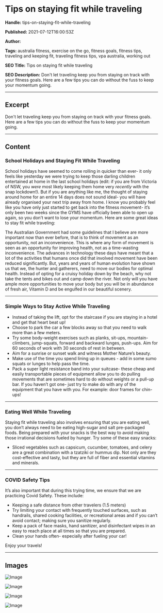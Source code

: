 # Tips on staying fit while traveling

**Handle:** tips-on-staying-fit-while-traveling

**Published:** 2021-07-12T16:00:53Z

**Author:**  

**Tags:** australia fitness, exercise on the go, fitness goals, fitness tips, traveling and keeping fit, traveling fitness tips, vpa australia, working out

**SEO Title:** Tips on staying fit while traveling

**SEO Description:** Don't let traveling keep you from staying on track with your fitness goals. Here are a few tips you can do without the fuss to keep your momentum going. 

---

## Excerpt

Don't let traveling keep you from staying on track with your fitness goals. Here are a few tips you can do without the fuss to keep your momentum going.

---

## Content

### School Holidays and Staying Fit While Traveling

School holidays have seemed to come rolling in quicker than ever- it only feels like yesterday we were trying to keep those darling children entertained at home in the last school holidays (edit: if you are from Victoria of NSW, you *were* most likely keeping them home very *recently* with the snap lockdown!). But if you are anything like me, the thought of staying around home for an entire 14 days does not sound ideal- you will have already organised your next trip away from home. I know you probably feel like you have only just started to get back into the fitness movement- it’s only been two weeks since the GYMS have officially been able to open up again, so you don’t want to lose your momentum. Here are some great ideas to stay fit while traveling:

The Australian Government had some guidelines that I believe are more important now than ever before, that is to think of movement as an opportunity, not an inconvenience. This is where any form of movement is seen as an opportunity for improving health, not as a time-wasting inconvenience. The advances in technology these days have meant that a lot of the activities that humans once did that involved movement have been reduced significantly. But, years and years of human evolution have shown us that we, the hunter and gatherers, need to move our bodies for optimal health. Instead of opting for a cruisy holiday down by the beach, why not take the tents and bikes out and camp down the river. Not only will you have ample more opportunities to move your body but you will be in abundance of fresh air, Vitamin D and be engulfed in our beautiful scenery.

---

### Simple Ways to Stay Active While Traveling

- Instead of taking the lift, opt for the staircase if you are staying in a hotel and get that heart beat up!
- Choose to park the car a few blocks away so that you need to walk more than a few meters.
- Try some body-weight exercises such as planks, sit-ups, mountain-climbers, jump-squats, forward and backward lunges, push-ups. Aim for 60 seconds of work with 30 seconds of rest in between.
- Aim for a sunrise or sunset walk and witness Mother Nature’s beauty.
- Make use of the time you spend lining up in queues - add in some sumo squats or lunges to help pass the time.
- Pack a super light resistance band into your suitcase- these cheap and easily transportable pieces of equipment allow you to do pulling movements that are sometimes hard to do without weights or a pull-up bar. If you haven’t got one- just try to make do with any of the equipment that you have with you. For example: door frames for chin-ups!

---

### Eating Well While Traveling

Staying fit while traveling also involves ensuring that you are eating well, you don’t always need to be eating high-sugar and salt pre-packaged foods. Being prepared with your snacks is the best way to avoid making those irrational decisions fueled by hunger. Try some of these easy snacks:

- Sliced vegetables such as capsicum, cucumber, tomatoes, and celery are a great combination with a tzatziki or hummus dip. Not only are they cost-effective and tasty, but they are full of fiber and essential vitamins and minerals.

---

### COVID Safety Tips

It’s also important that during this trying time, we ensure that we are practicing Covid Safety. These include:

- Keeping a safe distance from other travelers (1.5 meters)
- Try limiting your contact with frequently touched surfaces, such as handrails, shared cooking facilities, or recreational areas and if you can’t avoid contact; making sure you sanitize regularly.
- Keep a pack of face masks, hand sanitizer, and disinfectant wipes in an easy to reach place at all times so that you are prepared.
- Clean your hands often- especially after fueling your car!

Enjoy your travels!

---

## Images

![Image](undefined)

![Image](undefined)

![Image](undefined)

![Image](undefined)

